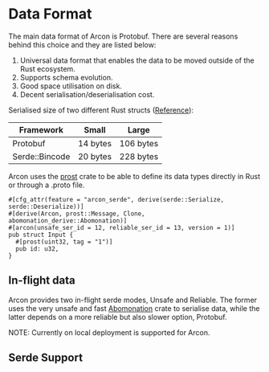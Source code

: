 # Data Format

The main data format of Arcon is Protobuf. There are several reasons behind this choice and they are listed below:

1.  Universal data format that enables the data to be moved outside of the Rust ecosystem. 
2.  Supports schema evolution.
3.  Good space utilisation on disk.
4.  Decent serialisation/deserialisation cost.


Serialised size of two different Rust structs ([Reference](https://github.com/cda-group/arcon/blob/master/benches/serde.rs)):

| Framework       |  Small |  Large |
| ------------- |-------------| -----|
| Protobuf  | 14 bytes   |   106 bytes
| Serde::Bincode   | 20 bytes | 228 bytes


Arcon uses the [prost]() crate to be able to define its data types directly in Rust or through a .proto file.

```rust,edition2018,no_run,noplaypen
#[cfg_attr(feature = "arcon_serde", derive(serde::Serialize, serde::Deserialize))]
#[derive(Arcon, prost::Message, Clone, abomonation_derive::Abomonation)]
#[arcon(unsafe_ser_id = 12, reliable_ser_id = 13, version = 1)]
pub struct Input {
  #[prost(uint32, tag = "1")]
  pub id: u32,
}
```


## In-flight data

Arcon provides two in-flight serde modes, Unsafe and Reliable. The former uses the very unsafe and fast [Abomonation](https://github.com/TimelyDataflow/abomonation) crate to serialise data, while the latter depends on a more reliable but also slower option, Protobuf.

NOTE: Currently on local deployment is supported for Arcon.

## Serde Support



